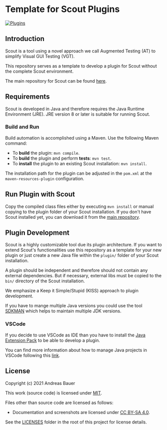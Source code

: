 # Template for Scout Plugins

[![Plugins](https://github.com/augmented-testing/single-plugin-template/actions/workflows/plugins.yml/badge.svg)](https://github.com/augmented-testing/single-plugin-template/actions/workflows/plugins.yml)

## Introduction

Scout is a tool using a novel approach we call Augmented Testing (AT) to simplify Visual GUI Testing (VGT).

This repository serves as a template to develop a plugin for Scout without the complete Scout environment.

The main repository for Scout can be found [here](https://github.com/augmented-testing/scout).

## Requirements

Scout is developed in Java and therefore requires the Java Runtime Environment (JRE).
JRE version 8 or later is suitable for running Scout.

### Build and Run

Build automation is accomplished using a Maven. Use the following Maven command:

- To **build** the plugin: `mvn compile`.
- To **build** the plugin and perform **tests**: `mvn test`.
- To **install** the plugin to an existing Scout installation: `mvn install`.

The installation path for the plugin can be adjusted in the `pom.xml` at the `maven-resources-plugin` configuration.

## Run Plugin with Scout

Copy the compiled class files either by executing  `mvn install` or manual copying to the plugin folder of your Scout installation.
If you don't have Scout installed yet, you can download it from the [main repository](https://github.com/augmented-testing/scout).

## Plugin Development

Scout is a highly customizable tool due its plugin architecture. If you want to extend Scout's functionalities use this repository as a template for your new plugin or just create a new Java file within the `plugin/` folder of your Scout installation.

A plugin should be independent and therefore should not contain any external dependencies. But if necessary, external libs must be copied to the `bin/` directory of the Scout installation.

We emphasize a Keep it Simple/Stupid (KISS) approach to plugin development.

If you have to mange multiple Java versions you could use the tool [SDKMAN](https://sdkman.io) which helps to maintain multiple JDK versions.

### VSCode

If you decide to use VSCode as IDE than you have to install the [Java Extension Pack](https://marketplace.visualstudio.com/items?itemName=vscjava.vscode-java-pack) to be able to develop a plugin.

You can find more information about how to manage Java projects in VSCode following this [link](https://code.visualstudio.com/docs/java/java-project).

## License

Copyright (c) 2021 Andreas Bauer

This work (source code) is licensed under [MIT](./LICENSES/MIT.txt).

Files other than source code are licensed as follows:

- Documentation and screenshots are licensed under [CC BY-SA 4.0](./LICENSES/CC-BY-SA-4.0.txt).

See the [LICENSES](./LICENSES/) folder in the root of this project for license details.
